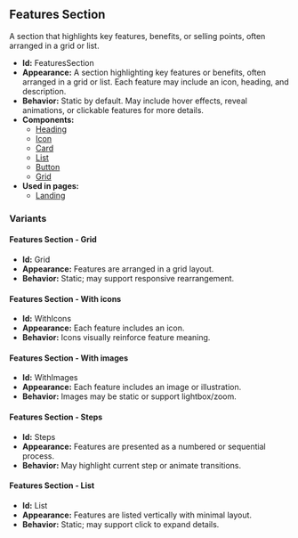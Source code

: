 ## Features Section
A section that highlights key features, benefits, or selling points, often arranged in a grid or list.
- **Id:** FeaturesSection
- **Appearance:** A section highlighting key features or benefits, often arranged in a grid or list. Each feature may include an icon, heading, and description.
- **Behavior:** Static by default. May include hover effects, reveal animations, or clickable features for more details.
- **Components:**
  - [Heading](../components/Heading.md)
  - [Icon](../components/Icon.md)
  - [Card](../components/Card.md)
  - [List](../components/List.md)
  - [Button](../components/Button.md)
  - [Grid](../components/Grid.md)
- **Used in pages:**
  - [Landing](../pages/Landing.md)
### Variants
#### Features Section - **Grid**
- **Id:** Grid
- **Appearance:** Features are arranged in a grid layout.
- **Behavior:** Static; may support responsive rearrangement.
#### Features Section - **With icons**
- **Id:** WithIcons
- **Appearance:** Each feature includes an icon.
- **Behavior:** Icons visually reinforce feature meaning.
#### Features Section - **With images**
- **Id:** WithImages
- **Appearance:** Each feature includes an image or illustration.
- **Behavior:** Images may be static or support lightbox/zoom.
#### Features Section - **Steps**
- **Id:** Steps
- **Appearance:** Features are presented as a numbered or sequential process.
- **Behavior:** May highlight current step or animate transitions.
#### Features Section - **List**
- **Id:** List
- **Appearance:** Features are listed vertically with minimal layout.
- **Behavior:** Static; may support click to expand details.
